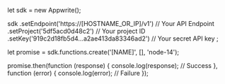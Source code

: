let sdk = new Appwrite();

sdk
    .setEndpoint('https://[HOSTNAME_OR_IP]/v1') // Your API Endpoint
    .setProject('5df5acd0d48c2') // Your project ID
    .setKey('919c2d18fb5d4...a2ae413da83346ad2') // Your secret API key
;

let promise = sdk.functions.create('[NAME]', [], 'node-14');

promise.then(function (response) {
    console.log(response); // Success
}, function (error) {
    console.log(error); // Failure
});